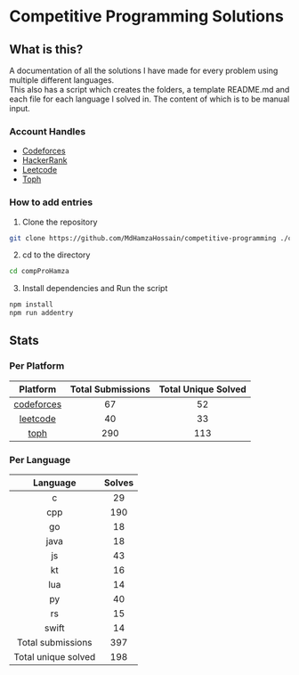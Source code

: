 # Competitive Programming Solutions

## What is this?

A documentation of all the solutions I have made for every problem using multiple different languages.\
This also has a script which creates the folders, a template README.md and each file for each language I solved in. The
content of which is to be manual input.

### Account Handles

<!-- - [AtCoder](https://atcoder.jp/users/HamzaHossain) -->
<!-- - [Codechef](https://www.codechef.com/users/hamzahossain) -->

- [Codeforces](https://codeforces.com/profile/hamzahossain)
- [HackerRank](https://www.hackerrank.com/profile/hamzahossain)
- [Leetcode](https://leetcode.com/u/hamzahossain/)
- [Toph](https://toph.co/u/hamzahossain)

### How to add entries

1. Clone the repository

```bash
git clone https://github.com/MdHamzaHossain/competitive-programming ./compProHamza
```

2. cd to the directory

```sh
cd compProHamza
```

3. Install dependencies and Run the script

```sh
npm install
npm run addentry
```

## Stats

### Per Platform

|               Platform              | Total Submissions | Total Unique Solved |
| :---------------------------------: | :---------------: | :-----------------: |
| [codeforces](<./solves/codeforces>) |         67        |          52         |
|   [leetcode](<./solves/leetcode>)   |         40        |          33         |
|       [toph](<./solves/toph>)       |        290        |         113         |

### Per Language

|       Language      | Solves |
| :-----------------: | :----: |
|          c          |   29   |
|         cpp         |   190  |
|          go         |   18   |
|         java        |   18   |
|          js         |   43   |
|          kt         |   16   |
|         lua         |   14   |
|          py         |   40   |
|          rs         |   15   |
|        swift        |   14   |
|  Total submissions  |   397  |
| Total unique solved |   198  |
